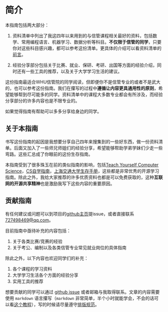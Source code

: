 # 简介

本指南包括两大部分：

1. 资料清单中列出了我这四年以来用到的与信管课程相关最好的资料，包括数学、常用编程语言、机器学习、数据分析等科目。**不仅限于信管的同学**，只要你对这些科目感兴趣，都可以参考这份清单。更具体的介绍可以看资料清单的[前言](/资料清单-前言)。

2. 经验分享部分包括关于比赛、就业、保研、考研、出国等方面的经验介绍，同时还有一些工具的推荐，以及关于大学学习生活的建议。

这份指南最适合WHU信管院的同学阅读，但即便你不是信管专业的或者不是武大的，也可以参考这份指南。我们在攥写的过程中**遵循让内容更具通用性的原则**，希望能够帮到尽可能多的同学。资料清单中的课程大多数专业都会有所涉及，而经验分享部分的许多内容也是不限专业的。

如果觉得指南有帮助可以多多分享给身边的同学。

## 关于本指南

书写这份指南的起因是我想要分享自己四年来搜集到的一些好东西，做一份资料清单。后面又加入了一些师兄师姐们的经验分享，希望能够帮助学弟学妹们少走一些弯路。这些汇总成了你眼前的这份生存指南。

本指南受到了很多珠玉在前的类似指南的影响，包括[Teach Yourself Computer Science](https://teachyourselfcs.com/)，[CS自学指南](https://csdiy.wiki/)，[上海交通大学生存手册](https://survivesjtu.gitbook.io/survivesjtumanual/)，这些都是非常优秀的开源学习指南。除此之外，我给大家推荐的许多优质资料也都是可以免费获取的，这种**互联网的开源共享精神**也是激励我写下这些内容的重要原因。

## 贡献指南

有任何建议或问题可以到项目的[github主页](https://github.com/wzkMaster/WHU-SIM-Life-Saver)提issue，或者直接联系 727498469@qq.com。

目前指南中亟待补充的内容包括：

1. 关于各类比赛/竞赛的经验
2. 关于考公、编制以及各类信管专业常见就业岗位的具体指南

除此之外，以下内容也欢迎同学们的补充：

1. 各个课程的学习资料
2. 大学学习生活各个方面的经验分享
3. 实用工具的推荐

想要贡献的同学可以通过 [github issue](https://github.com/wzkMaster/WHU-SIM-Life-Saver/issues) 或者邮箱与我取得联系。文章的内容需要使用 `markdown` 语言攥写（`markdown` 非常简单，半个小时就能学会，不会的话可以看[这个教程](https://www.runoob.com/markdown/md-tutorial.html)），写的时候请尽量遵守[排版规范](/markdown规范)。